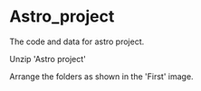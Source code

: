 # Astro_project
The code and data for astro project.

Unzip 'Astro project'

Arrange the folders as shown in the 'First' image.
